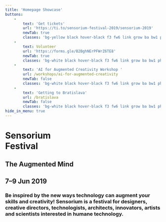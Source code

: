 ```yaml
---
title: 'Homepage Showcase'
buttons:
    -
        text: 'Get tickets'
        url: 'https://ti.to/sensorium-festival-2019/sensorium-2019'
        newTab: true
        classes: 'bg-yellow black hover-black f3 fw6 link grow ba bw1 ph3 pv1 mb2 mr2 dib'
    -
        text: Volunteer
        url: 'https://forms.gle/B2BghNErPFWrZ6TE8'
        newTab: true
        classes: 'bg-white black hover-black f3 fw6 link grow ba bw1 ph3 pv1 mb2 mr2 dib'
    -
        text: 'AI for Augmented Creativity Workshop '
        url: /workshops/ai-for-augmented-creativity
        newTab: false
        classes: 'bg-white black hover-black f3 fw6 link grow ba bw1 ph3 pv1 mb2 mr2 dib'
    -
        text: 'Getting to Bratislava'
        url: /bratislava
        newTab: false
        classes: 'bg-white black hover-black f3 fw6 link grow ba bw1 ph3 pv1 mb2 mr2 dib'
hide_in_menu: true
---
```


<!-- <h2 class="rotated-right">4-5 May 2018, Bratislava</h2> -->
# Sensorium <br class="dn-ns">Festival
## The&nbsp;Augmented Mind
<h2 class="festivaldate--inline">7&ndash;9 Jun 2019</h2>
<h3 class="description">Be inspired by the new ways technology can augment your skills and creativity! Sensorium is a festival for designers, creative directors, technologists, architects, innovators, artists and scientists interested in humane technology.</h3>
